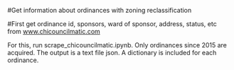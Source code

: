 #Get information about ordinances with zoning reclassification

#First get ordinance id, sponsors, ward of sponsor, address, status, etc from www.chicouncilmatic.com

For this, run scrape_chicouncilmatic.ipynb. Only ordinances since 2015 are acquired. The output is a text file json. A dictionary is included for each ordinance.
